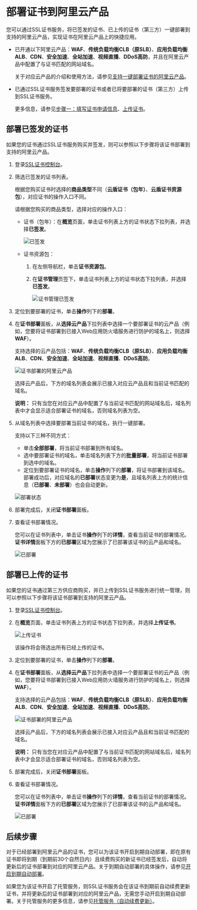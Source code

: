# 部署证书到阿里云产品

您可以通过SSL证书服务，将已签发的证书、已上传的证书（第三方）一键部署到支持的阿里云产品，实现证书在阿里云产品上的快捷应用。

-   已开通以下阿里云产品：**WAF**、**传统负载均衡CLB（原SLB）**、**应用负载均衡ALB**、**CDN**、**安全加速**、**全站加速**、**视频直播**、**DDoS高防**，并且在阿里云产品中配置了与证书匹配的网站域名。

    关于对应云产品的介绍和使用方法，请参见[支持一键部署证书的阿里云产品](/cn.zh-CN/产品简介/什么是阿里云SSL证书服务.md)。

-   已通过SSL证书服务签发要部署的证书或者已将要部署的证书（第三方）上传到SSL证书服务。

    更多信息，请参见[步骤一：填写证书申请信息](/cn.zh-CN/证书申请/申请和提交审核流程/步骤一：填写证书申请信息.md)、[上传证书](/cn.zh-CN/证书管理/上传证书.md)。


## 部署已签发的证书

如果您的证书通过SSL证书服务购买并签发，则可以参照以下步骤将该证书部署到支持的阿里云产品。

1.  登录[SSL证书控制台](https://yundunnext.console.aliyun.com/?p=cas)。

2.  筛选已签发的证书列表。

    根据您购买证书时选择的**商品类型**不同（**云盾证书（包年）**、**云盾证书资源包**），对应证书的操作入口不同。

    请根据您购买的商品类型，选择对应的操作入口：

    -   证书（包年）：在**概览**页面，单击证书列表上方的证书状态下拉列表，并选择**已签发**。

        ![已签发](https://static-aliyun-doc.oss-accelerate.aliyuncs.com/assets/img/zh-CN/1094018061/p201523.png)

    -   证书资源包：
        1.  在左侧导航栏，单击**证书资源包**。
        2.  在**证书管理**页签下，单击证书列表上方的证书状态下拉列表，并选择**已签发**。

            ![证书管理已签发](https://static-aliyun-doc.oss-accelerate.aliyuncs.com/assets/img/zh-CN/6028610161/p211808.png)

3.  定位到要部署的证书，单击**操作**列下的**部署**。

4.  在**证书部署**面板，从**选择云产品**下拉列表中选择一个要部署证书的云产品（例如，您要将证书部署到已接入Web应用防火墙服务进行防护的域名上，则选择**WAF**）。

    支持选择的云产品包括：**WAF**、**传统负载均衡CLB（原SLB）**、**应用负载均衡ALB**、**CDN**、**安全加速**、**全站加速**、**视频直播**、**DDoS高防**。

    ![证书部署的阿里云产品](https://static-aliyun-doc.oss-accelerate.aliyuncs.com/assets/img/zh-CN/4448610161/p111871.png)

    选择云产品后，下方的域名列表会展示已接入对应云产品且和当前证书匹配的域名。

    **说明：** 只有当您在对应云产品中配置了与当前证书匹配的网站域名后，域名列表中才会显示适合部署证书的域名，否则域名列表为空。

5.  从域名列表中选择要部署当前证书的域名，执行一键部署。

    支持以下三种不同方式：

    -   单击**全部部署**，将当前证书部署到所有域名。
    -   选中要部署证书的域名，单击域名列表下方的**批量部署**，将当前证书部署到选中的域名。
    -   定位到要部署证书的域名，单击**操作**列下的**部署**，将证书部署到该域名。
    部署成功后，对应域名的**已部署**状态变更为**是**，且域名列表上方的统计信息（**已部署**、**未部署**）也会自动更新。

    ![部署状态](https://static-aliyun-doc.oss-accelerate.aliyuncs.com/assets/img/zh-CN/6028610161/p211806.png)

6.  部署完成后，关闭**证书部署**面板。

7.  查看证书部署情况。

    您可以在证书列表中，单击证书**操作**列下的**详情**，查看当前证书的部署情况。**证书详情**面板下方的**已部署**区域为您展示了已部署该证书的云产品和域名。

    ![已部署](https://static-aliyun-doc.oss-accelerate.aliyuncs.com/assets/img/zh-CN/6028610161/p211807.png)


## 部署已上传的证书

如果您的证书通过第三方供应商购买，并已上传到SSL证书服务进行统一管理，则可以参照以下步骤将该证书部署到支持的阿里云产品。

1.  登录[SSL证书控制台](https://yundunnext.console.aliyun.com/?p=cas)。

2.  在**概览**页面，单击证书列表上方的证书状态下拉列表，并选择**上传证书**。

    ![上传证书](https://static-aliyun-doc.oss-accelerate.aliyuncs.com/assets/img/zh-CN/6028610161/p210993.png)

    该操作将会筛选出所有已经上传的证书。

3.  定位到要部署的证书，单击**操作**列下的**部署**。

4.  在**证书部署**面板，从**选择云产品**下拉列表中选择一个要部署证书的云产品（例如，您要将证书部署到已接入Web应用防火墙服务进行防护的域名上，则选择**WAF**）。

    支持选择的云产品包括：**WAF**、**传统负载均衡CLB（原SLB）**、**应用负载均衡ALB**、**CDN**、**安全加速**、**全站加速**、**视频直播**、**DDoS高防**。

    ![证书部署的阿里云产品](https://static-aliyun-doc.oss-accelerate.aliyuncs.com/assets/img/zh-CN/4448610161/p111871.png)

    选择云产品后，下方的域名列表会展示已接入对应云产品且和当前证书匹配的域名。

    **说明：** 只有当您在对应云产品中配置了与当前证书匹配的网站域名后，域名列表中才会显示适合部署证书的域名，否则域名列表为空。

5.  部署完成后，关闭**证书部署**面板。

6.  查看证书部署情况。

    您可以在证书列表中，单击证书**操作**列下的**详情**，查看当前证书的部署情况。**证书详情**面板下方的**已部署**区域为您展示了已部署该证书的云产品和域名。

    ![已部署](https://static-aliyun-doc.oss-accelerate.aliyuncs.com/assets/img/zh-CN/6028610161/p211807.png)


## 后续步骤

对于已经部署到阿里云产品的证书，您可以为该证书开启到期自动部署，即在原有证书即将到期（到期前30个自然日内）且续费购买的新证书已经签发后，自动将更新后的证书部署到对应的阿里云产品。关于到期自动部署的具体操作，请参见[开启到期自动部署](/cn.zh-CN/托管服务/开启到期自动部署.md)。

如果您为该证书开启了托管服务，则SSL证书服务会在该证书到期前自动续费更新证书，并将更新后的证书部署到对应的阿里云产品，无需您手动开启到期自动部署。关于托管服务的更多信息，请参见[托管服务（自动续费更新）](/cn.zh-CN/托管服务/概述.md)。

